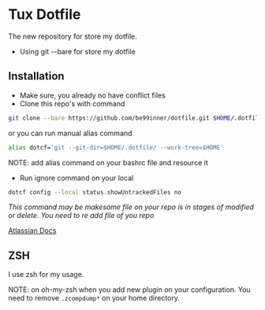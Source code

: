 # Tux Dotfile #

The new repository for store my dotfile.

* Using git --bare for store my dotfile


## Installation ##

* Make sure, you already no have conflict files
* Clone this repo's with command

```bash
git clone --bare https://github.com/be99inner/dotfile.git $HOME/.dotfile
```

or you can run manual alias command

``` bash
alias dotcf='git --git-dir=$HOME/.dotfile/ --work-tree=$HOME'
```

NOTE: add alias command on your bashrc file and resource it

* Run ignore command on your local
 
```bash
dotcf config --local status.showUntrackedFiles no
```

*This command may be makesome file on your repo is in stages of modified or
delete. You need to re add file of you repo*

[Atlassian Docs](https://www.atlassian.com/git/tutorials/dotfiles)

## ZSH ###

I use zsh for my usage.

NOTE: on oh-my-zsh when you add new plugin on your configuration.
You need to remove `.zcompdump*` on your home directory.
